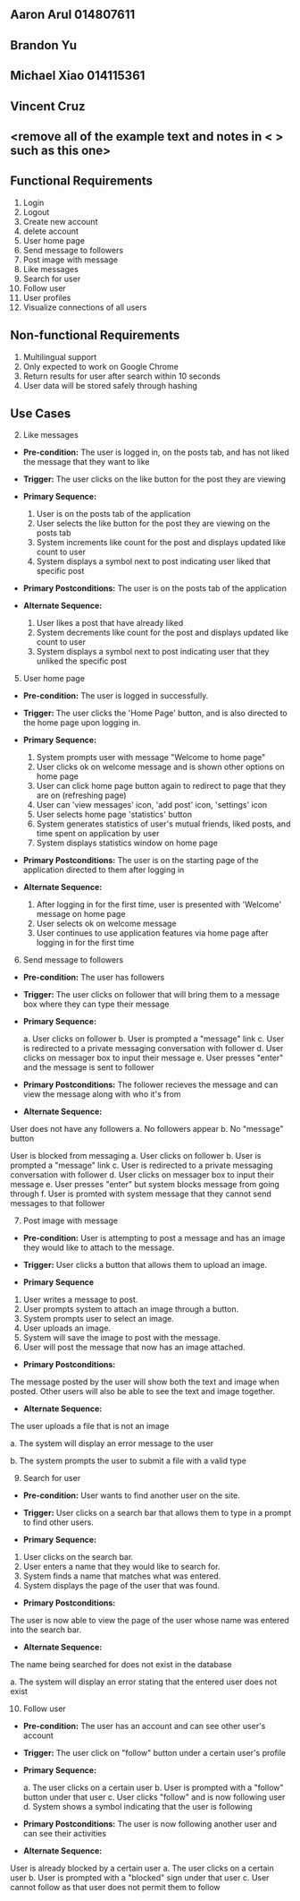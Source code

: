 ## Aaron Arul 014807611
## Brandon Yu
## Michael Xiao 014115361
## Vincent Cruz
## <remove all of the example text and notes in < > such as this one>

## Functional Requirements

1. Login
2. Logout
3. Create new account
4. delete account
5. User home page 
6. Send message to followers 
7. Post image with message 
8. Like messages 
9. Search for user 
10. Follow user 
11. User profiles 
12. Visualize connections of all users 

## Non-functional Requirements

1. Multilingual support 
2. Only expected to work on Google Chrome 
3. Return results for user after search within 10 seconds
4. User data will be stored safely through hashing 

## Use Cases

2. Like messages
- **Pre-condition:** The user is logged in, on the posts tab, and has not liked the message that they want to like

- **Trigger:** The user clicks on the like button for the post they are viewing

- **Primary Sequence:**
  
  1. User is on the posts tab of the application
  2. User selects the like button for the post they are viewing on the posts tab
  3. System increments like count for the post and displays updated like count to user
  4. System displays a symbol next to post indicating user liked that specific post

- **Primary Postconditions:** The user is on the posts tab of the application

- **Alternate Sequence:** 
  
  1. User likes a post that have already liked
  2. System decrements like count for the post and displays updated like count to user
  3. System displays a symbol next to post indicating user that they unliked the specific post


5. User home page
- **Pre-condition:** The user is logged in successfully. 

- **Trigger:** The user clicks the 'Home Page' button, and is also directed to the home page upon logging in.

- **Primary Sequence:**
  
  1. System prompts user with message "Welcome to home page"
  2. User clicks ok on welcome message and is shown other options on home page
  3. User can click home page button again to redirect to page that they are on (refreshing page)
  4. User can 'view messages' icon, 'add post' icon, 'settings' icon
  5. User selects home page 'statistics' button 
  6. System generates statistics of user's mutual friends, liked posts, and time spent on application by user 
  7. System displays statistics window on home page

- **Primary Postconditions:** The user is on the starting page of the application directed to them after logging in

- **Alternate Sequence:** 
  
  1. After logging in for the first time, user is presented with 'Welcome' message on home page
  2. User selects ok on welcome message
  3. User continues to use application features via home page after logging in for the first time


6. Send message to followers

- **Pre-condition:** The user has followers

- **Trigger:** The user clicks on follower that will bring them to a message box where they can type their message

- **Primary Sequence:** 

  a. User clicks on follower
  b. User is prompted a "message" link
  c. User is redirected to a private messaging conversation with follower
  d. User clicks on messager box to input their message
  e. User presses "enter" and the message is sent to follower

- **Primary Postconditions:** The follower recieves the message and can view the message along with who it's from

- **Alternate Sequence:** 

User does not have any followers
  a. No followers appear
  b. No "message" button

User is blocked from messaging
  a. User clicks on follower
  b. User is prompted a "message" link
  c. User is redirected to a private messaging conversation with follower
  d. User clicks on messager box to input their message
  e. User presses "enter" but system blocks message from going through
  f. User is promted with system message that they cannot send messages to that follower


7. Post image with message

- **Pre-condition:** User is attempting to post a message and has an image they would like to attach to the message.

- **Trigger:** User clicks a button that allows them to upload an image.

- **Primary Sequence**
1. User writes a message to post.
2. User prompts system to attach an image through a button.
3. System prompts user to select an image.
4. User uploads an image.
5. System will save the image to post with the message.
6. User will post the message that now has an image attached.

- **Primary Postconditions:**

The message posted by the user will show both the text and image when posted. Other users will also be able to see the text and image together.

- **Alternate Sequence:**

The user uploads a file that is not an image

  a. The system will display an error message to the user

  b. The system prompts the user to submit a file with a valid type


9. Search for user

- **Pre-condition:** User wants to find another user on the site.

- **Trigger:** User clicks on a search bar that allows them to type in a prompt to find other users.

- **Primary Sequence:**
1. User clicks on the search bar.
2. User enters a name that they would like to search for.
3. System finds a name that matches what was entered.
4. System displays the page of the user that was found.

- **Primary Postconditions:**

The user is now able to view the page of the user whose name was entered into the search bar.

- **Alternate Sequence:**

The name being searched for does not exist in the database

  a. The system will display an error stating that the entered user does not exist


10. Follow user

- **Pre-condition:** The user has an account and can see other user's account

- **Trigger:** The user click on "follow" button under a certain user's profile

- **Primary Sequence:**

  a. The user clicks on a certain user
  b. User is prompted with a "follow" button under that user
  c. User clicks "follow" and is now following user
  d. System shows a symbol indicating that the user is following
  
- **Primary Postconditions:** The user is now following another user and can see their activities

- **Alternate Sequence:**

User is already blocked by a certain user
  a. The user clicks on a certain user
  b. User is prompted with a "blocked" sign under that user
  c. User cannot follow as that user does not permit them to follow
